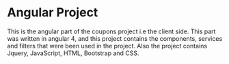 # Angular Project
This is the angular part of the coupons project i.e the client side.
This part was written in angular 4, and this project contains the components, services and filters that were been used in the project.
Also the project contains Jquery, JavaScript, HTML, Bootstrap and CSS.
